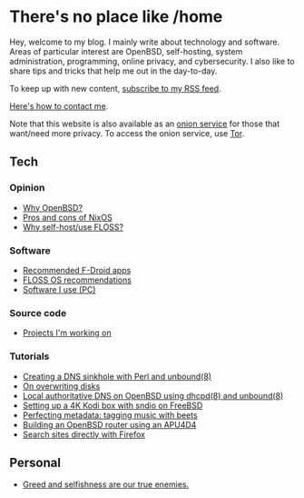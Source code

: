 # There's no place like /home

Hey, welcome to my blog. I mainly write about technology and software.
Areas of particular interest are OpenBSD, self-hosting, system
administration, programming, online privacy, and cybersecurity. I also
like to share tips and tricks that help me out in the day-to-day.

To keep up with new content, [subscribe to my RSS feed](https://amissing.link/rss.xml).

[Here's how to contact me](/contact.html).

Note that this website is also available as an [onion
service](http://jentyxddh2rf47gd3e43kuebyn2xsv6h72gzh46oe4rxyovvm7xe5ead.onion/)
for those that want/need more privacy. To access the onion service, use
[Tor](https://www.torproject.org/).

## Tech

### Opinion

- [Why OpenBSD?](/why-openbsd.html "2021-03-25")
- [Pros and cons of NixOS](/nixos.html "1970-01-01")
- [Why self-host/use FLOSS?](/why-self-host.html "1970-01-01")

### Software

- [Recommended F-Droid apps](/fdroid.html "2021-04-12")
- [FLOSS OS recommendations](/os.html "1970-01-01")
- [Software I use (PC)](/pc.html "1970-01-01")

### Source code

- [Projects I'm working on](/src.html "1970-01-01")

### Tutorials

- [Creating a DNS sinkhole with Perl and unbound(8)](/dns-sinkhole.html "2022-04-14")
- [On overwriting disks](/overwriting-disks.html "2022-03-02")
- [Local authoritative DNS on OpenBSD using dhcpd(8) and unbound(8)](/local-authoritative-dns.html "2022-01-07")
- [Setting up a 4K Kodi box with sndio on FreeBSD](/freebsd-entertainment-center.html "2021-06-13")
- [Perfecting metadata: tagging music with beets](/beets.html "2020-11-05")
- [Building an OpenBSD router using an APU4D4](/openbsd-router.html "1970-01-01")
- [Search sites directly with Firefox](/direct-search-with-firefox.html "1970-01-01")

## Personal

- [Greed and selfishness are our true enemies.](/greed.html "2022-05-14")
